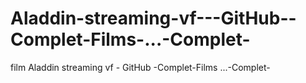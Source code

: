 # Aladdin-streaming-vf---GitHub--Complet-Films-...-Complet-
film Aladdin streaming vf - GitHub -Complet-Films ...-Complet-
